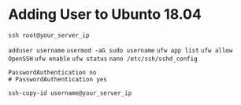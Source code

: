 # Adding User to Ubunto 18.04

`ssh root@your_server_ip`

`adduser username`
`usermod -aG sudo username`
`ufw app list`
`ufw allow OpenSSH`
`ufw enable`
`ufw status`
`nano /etc/ssh/sshd_config`
```
PasswordAuthentication no
# PasswordAuthentication yes
```
`ssh-copy-id username@your_server_ip`

